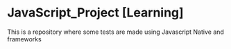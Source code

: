 # JavaScript_Project [Learning]
This is a repository where some tests are made using Javascript Native and frameworks
